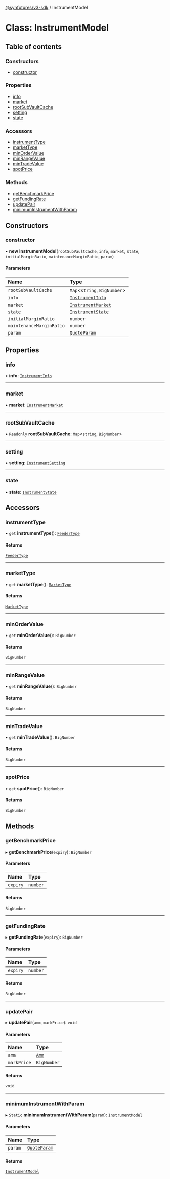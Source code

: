 [@synfutures/v3-sdk](../README.md) / InstrumentModel

# Class: InstrumentModel

## Table of contents

### Constructors

- [constructor](InstrumentModel.md#constructor)

### Properties

- [info](InstrumentModel.md#info)
- [market](InstrumentModel.md#market)
- [rootSubVaultCache](InstrumentModel.md#rootsubvaultcache)
- [setting](InstrumentModel.md#setting)
- [state](InstrumentModel.md#state)

### Accessors

- [instrumentType](InstrumentModel.md#instrumenttype)
- [marketType](InstrumentModel.md#markettype)
- [minOrderValue](InstrumentModel.md#minordervalue)
- [minRangeValue](InstrumentModel.md#minrangevalue)
- [minTradeValue](InstrumentModel.md#mintradevalue)
- [spotPrice](InstrumentModel.md#spotprice)

### Methods

- [getBenchmarkPrice](InstrumentModel.md#getbenchmarkprice)
- [getFundingRate](InstrumentModel.md#getfundingrate)
- [updatePair](InstrumentModel.md#updatepair)
- [minimumInstrumentWithParam](InstrumentModel.md#minimuminstrumentwithparam)

## Constructors

### constructor

• **new InstrumentModel**(`rootSubVaultCache`, `info`, `market`, `state`, `initialMarginRatio`, `maintenanceMarginRatio`, `param`)

#### Parameters

| Name | Type |
| :------ | :------ |
| `rootSubVaultCache` | `Map`<`string`, `BigNumber`\> |
| `info` | [`InstrumentInfo`](../interfaces/InstrumentInfo.md) |
| `market` | [`InstrumentMarket`](../interfaces/InstrumentMarket.md) |
| `state` | [`InstrumentState`](../interfaces/InstrumentState.md) |
| `initialMarginRatio` | `number` |
| `maintenanceMarginRatio` | `number` |
| `param` | [`QuoteParam`](../interfaces/QuoteParam.md) |

## Properties

### info

• **info**: [`InstrumentInfo`](../interfaces/InstrumentInfo.md)

___

### market

• **market**: [`InstrumentMarket`](../interfaces/InstrumentMarket.md)

___

### rootSubVaultCache

• `Readonly` **rootSubVaultCache**: `Map`<`string`, `BigNumber`\>

___

### setting

• **setting**: [`InstrumentSetting`](../interfaces/InstrumentSetting.md)

___

### state

• **state**: [`InstrumentState`](../interfaces/InstrumentState.md)

## Accessors

### instrumentType

• `get` **instrumentType**(): [`FeederType`](../enums/FeederType.md)

#### Returns

[`FeederType`](../enums/FeederType.md)

___

### marketType

• `get` **marketType**(): [`MarketType`](../enums/MarketType.md)

#### Returns

[`MarketType`](../enums/MarketType.md)

___

### minOrderValue

• `get` **minOrderValue**(): `BigNumber`

#### Returns

`BigNumber`

___

### minRangeValue

• `get` **minRangeValue**(): `BigNumber`

#### Returns

`BigNumber`

___

### minTradeValue

• `get` **minTradeValue**(): `BigNumber`

#### Returns

`BigNumber`

___

### spotPrice

• `get` **spotPrice**(): `BigNumber`

#### Returns

`BigNumber`

## Methods

### getBenchmarkPrice

▸ **getBenchmarkPrice**(`expiry`): `BigNumber`

#### Parameters

| Name | Type |
| :------ | :------ |
| `expiry` | `number` |

#### Returns

`BigNumber`

___

### getFundingRate

▸ **getFundingRate**(`expiry`): `BigNumber`

#### Parameters

| Name | Type |
| :------ | :------ |
| `expiry` | `number` |

#### Returns

`BigNumber`

___

### updatePair

▸ **updatePair**(`amm`, `markPrice`): `void`

#### Parameters

| Name | Type |
| :------ | :------ |
| `amm` | [`Amm`](../interfaces/Amm.md) |
| `markPrice` | `BigNumber` |

#### Returns

`void`

___

### minimumInstrumentWithParam

▸ `Static` **minimumInstrumentWithParam**(`param`): [`InstrumentModel`](InstrumentModel.md)

#### Parameters

| Name | Type |
| :------ | :------ |
| `param` | [`QuoteParam`](../interfaces/QuoteParam.md) |

#### Returns

[`InstrumentModel`](InstrumentModel.md)
